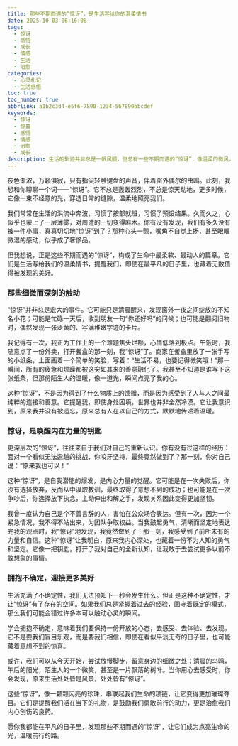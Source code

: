 ```yaml
---
title: 那些不期而遇的“惊讶”，是生活写给你的温柔情书
date: 2025-10-03 06:16:08
tags:
  - 惊讶
  - 感悟
  - 成长
  - 情感
  - 生活
  - 治愈
categories:
  - 心灵札记
  - 生活感悟
toc: true
toc_number: true
abbrlink: a1b2c3d4-e5f6-7890-1234-567890abcdef
keywords:
  - 惊讶
  - 惊喜
  - 感悟
  - 情感
  - 治愈
  - 成长
description: 生活的轨迹并非总是一帆风顺，但总有一些不期而遇的“惊讶”，像温柔的微风，轻抚我们疲惫的心灵。它们是提醒，是礼物，更是我们内心深处力量的唤醒。这篇文章，想与你一同感受那些细微而深刻的惊喜，如何在不经意间，点亮我们前行的路。
---
```


夜色渐浓，万籁俱寂，只有指尖轻触键盘的声音，伴着窗外偶尔的虫鸣。此刻，我想和你聊聊一个词——“惊讶”。它不总是轰轰烈烈，不总是惊天动地，更多时候，它像一束不经意的光，穿透日常的缝隙，温柔地照亮我们。

我们常常在生活的洪流中奔波，习惯了按部就班，习惯了预设结果。久而久之，心似乎也蒙上了一层薄雾，对周遭的一切变得麻木。你有没有发现，我们有多久没有被一件小事，真真切切地“惊讶”到了？那种心头一颤，嘴角不自觉上扬，甚至眼眶微湿的感动，似乎成了奢侈品。

但我想说，正是这些不期而遇的“惊讶”，构成了生命中最柔软、最动人的篇章。它们是生活写给我们的温柔情书，提醒我们，即使在最平凡的日子里，也藏着无数值得被发现的美好。

### 那些细微而深刻的触动

“惊讶”并非总是宏大的事件。它可能只是清晨醒来，发现窗外一夜之间绽放的不知名小花；可能是忙碌一天后，收到朋友一句“你还好吗”的问候；也可能是翻阅旧物时，偶然发现一张泛黄的、写满稚嫩字迹的卡片。

我记得有一次，我正为工作上的一个难题焦头烂额，心情低落到极点。午饭时，我随意点了一份外卖，打开餐盒的那一刻，我“惊讶”了。商家在餐盒里放了一张手写的小纸条，上面画着一个简单的笑脸，写着：“生活不易，也要记得微笑哦！”那一瞬间，所有的疲惫和烦躁都被这突如其来的善意融化了。我甚至不知道是谁写下这张纸条，但那份陌生人的温暖，像一道光，瞬间点亮了我的心。

这种“惊讶”，不是因为得到了什么物质上的馈赠，而是因为感受到了人与人之间最纯粹的连接和善意。它提醒我，即使身处困境，世界也并非全然冷漠。它让我意识到，原来我并没有被遗忘，原来总有人在以自己的方式，默默地传递着温暖。

### 惊讶，是唤醒内在力量的钥匙

更深层次的“惊讶”，往往来自于我们对自己的重新认识。你有没有过这样的经历：面对一个看似无法逾越的挑战，你咬牙坚持，最终竟然做到了？那一刻，你对自己说：“原来我也可以！”

这种“惊讶”，是自我潜能的爆发，是内心力量的觉醒。它可能是在一次失败后，你没有选择放弃，反而从中汲取教训，最终取得了意想不到的成功；也可能是在一次争吵后，你选择放下执念，主动伸出和解之手，发现关系因此变得更加坚韧。

我曾一度认为自己是个不善言辞的人，害怕在公众场合表达。但有一次，因为一个紧急情况，我不得不站出来，为团队争取权益。当我鼓起勇气，清晰而坚定地表达完我的观点时，我“惊讶”地发现，我竟然做到了！那一刻，我感受到了前所未有的力量和自信。这种“惊讶”让我明白，原来我内心深处，也藏着一份不为人知的勇气和坚定。它像一把钥匙，打开了我对自己的全新认知，让我敢于去尝试更多以前不敢想象的事情。

### 拥抱不确定，迎接更多美好

生活充满了不确定性，我们无法预知下一秒会发生什么。但正是这种不确定性，才让“惊讶”有了存在的空间。如果我们总是紧握着过去的经验，固守着既定的模式，那么我们可能会错过许多本可以触动心灵的瞬间。

学会拥抱不确定，意味着我们要保持一份开放的心态，去感受、去体验、去发现。它不是要我们盲目乐观，而是要我们相信，即使在看似平淡无奇的日子里，也可能藏着意想不到的惊喜。

或许，我们可以从今天开始，尝试放慢脚步，留意身边的细微之处：清晨的鸟鸣，午后的阳光，陌生人的一个微笑，甚至是一片飘落的树叶。当你用心去感受时，你会发现，原来生活处处皆是风景，处处皆有“惊讶”。

这些“惊讶”，像一颗颗闪亮的珍珠，串联起我们生命的项链，让它变得更加璀璨夺目。它们是提醒我们活在当下的礼物，是鼓励我们勇敢前行的动力，更是治愈我们内心创伤的良药。

愿你我都能在平凡的日子里，发现那些不期而遇的“惊讶”，让它们成为点亮生命的光，温暖前行的路。